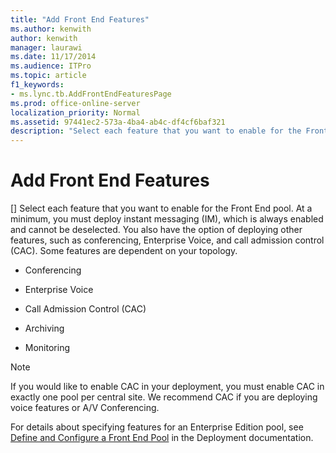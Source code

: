 ```yaml
---
title: "Add Front End Features"
ms.author: kenwith
author: kenwith
manager: laurawi
ms.date: 11/17/2014
ms.audience: ITPro
ms.topic: article
f1_keywords:
- ms.lync.tb.AddFrontEndFeaturesPage
ms.prod: office-online-server
localization_priority: Normal
ms.assetid: 97441ec2-573a-4ba4-ab4c-df4cf6baf321
description: "Select each feature that you want to enable for the Front End pool. At a minimum, you must deploy instant messaging (IM), which is always enabled and cannot be deselected. You also have the option of deploying other features, such as conferencing, Enterprise Voice, and call admission control (CAC). Some features are dependent on your topology."
---
```


# Add Front End Features
[]
Select each feature that you want to enable for the Front End pool. At a minimum, you must deploy instant messaging (IM), which is always enabled and cannot be deselected. You also have the option of deploying other features, such as conferencing, Enterprise Voice, and call admission control (CAC). Some features are dependent on your topology. 
  
- Conferencing
    
- Enterprise Voice
    
- Call Admission Control (CAC)
    
- Archiving
    
- Monitoring
    
> [!NOTE]
> If you would like to enable CAC in your deployment, you must enable CAC in exactly one pool per central site. We recommend CAC if you are deploying voice features or A/V Conferencing. 
  
For details about specifying features for an Enterprise Edition pool, see [Define and Configure a Front End Pool](http://technet.microsoft.com/library/713fc263-23dd-414a-b001-82932e4fe966.aspx) in the Deployment documentation.
  

